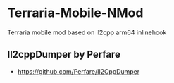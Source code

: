 # Terraria-Mobile-NMod

Terraria mobile mod based on il2cpp arm64 inlinehook

## Il2cppDumper by Perfare

* https://github.com/Perfare/Il2CppDumper
